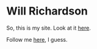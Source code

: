 # Will Richardson

So, this is my site. Look at it [here](http://javanut13.github.io).

Follow me [here](http://twitter.com/javanut13), I guess.
